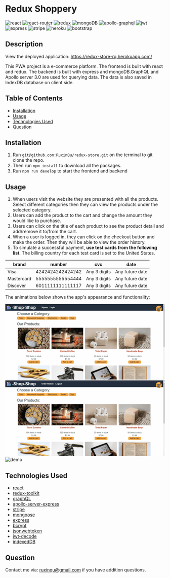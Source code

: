# Redux Shoppery

![react](https://img.shields.io/badge/React-20232A?style=for-the-badge&logo=react&logoColor=61DAFB)
![react-router](https://img.shields.io/badge/React_Router-CA4245?style=for-the-badge&logo=react-router&logoColor=white)
![redux](https://img.shields.io/badge/Redux-593D88?style=for-the-badge&logo=redux&logoColor=white)
![mongoDB](https://img.shields.io/badge/MongoDB-4EA94B?style=for-the-badge&logo=mongodb&logoColor=white)
![apollo-graphql](https://img.shields.io/badge/Apollo%20GraphQL-311C87?&style=for-the-badge&logo=Apollo%20GraphQL&logoColor=white)
![jwt](https://img.shields.io/badge/JWT-000000?style=for-the-badge&logo=JSON%20web%20tokens&logoColor=white)
![express](https://img.shields.io/badge/Express.js-000000?style=for-the-badge&logo=express&logoColor=white)
![stripe](https://img.shields.io/badge/Stripe-626CD9?style=for-the-badge&logo=Stripe&logoColor=white)
![heroku](https://img.shields.io/badge/Heroku-430098?style=for-the-badge&logo=heroku&logoColor=white)
![bootstrap](https://img.shields.io/badge/Bootstrap-563D7C?style=for-the-badge&logo=bootstrap&logoColor=white)

## Description

View the deployed application: https://redux-store-rq.herokuapp.com/

This PWA project is a e-commerce platform. The frontend is built with react and redux. The backend is built with express and mongoDB.GraphQL and Apollo server 3.0 are used for querying data. The data is also saved in IndexDB database on client side.

## Table of Contents

- [Installation](#installation)
- [Usage](#usage)
- [Technologies Used](#technologies-used)
- [Question](#question)

## Installation

1. Run `git@github.com:RuxinQu/redux-store.git` on the terminal to git clone the repo.
2. Then run `npm install` to download all the packages.
3. Run `npm run develop` to start the frontend and backend

## Usage

1. When users visit the website they are presented with all the products. Select different categories then they can view the products under the selected category.
2. Users can add the product to the cart and change the amount they would like to purchase.
3. Users can click on the title of each product to see the product detail and add/remove it to/from the cart.
4. When a user is logged in, they can click on the checkout button and make the order. Then they will be able to view the order history.
5. To simulate a successful payment, **use test cards from the following list**. The billing country for each test card is set to the United States.

| brand      | number           | cvc          | date            |
| ---------- | ---------------- | ------------ | --------------- |
| Visa       | 4242424242424242 | Any 3 digits | Any future date |
| Mastercard | 5555555555554444 | Any 3 digits | Any future date |
| Discover   | 6011111111111117 | Any 3 digits | Any future date |

The animations below shows the app's appearance and functionality:

![demo](./assets/22-state-homework-demo-01.gif)
![demo](./assets/22-state-homework-demo-02.gif)
![demo](./assets/22-state-homework-demo-03.gif)

## Technologies Used

- [react](https://reactjs.org)
- [redux-toolkit](https://redux-toolkit.js.org)
- [graphQL](https://graphql.org)
- [apollo-server-express](https://www.npmjs.com/package/apollo-server-express)
- [stripe](https://www.npmjs.com/package/stripe)
- [mongoose](https://mongoosejs.com)
- [express](https://expressjs.com)
- [bcrypt](https://www.npmjs.com/package/bcrypt)
- [jsonwebtoken](https://www.npmjs.com/package/jsonwebtoken)
- [jwt-decode](https://www.npmjs.com/package/jwt-decode)
- [indexedDB](https://www.npmjs.com/package/idb)

## Question

Contact me via: ruxinqu@gmail.com if you have addition questions.
